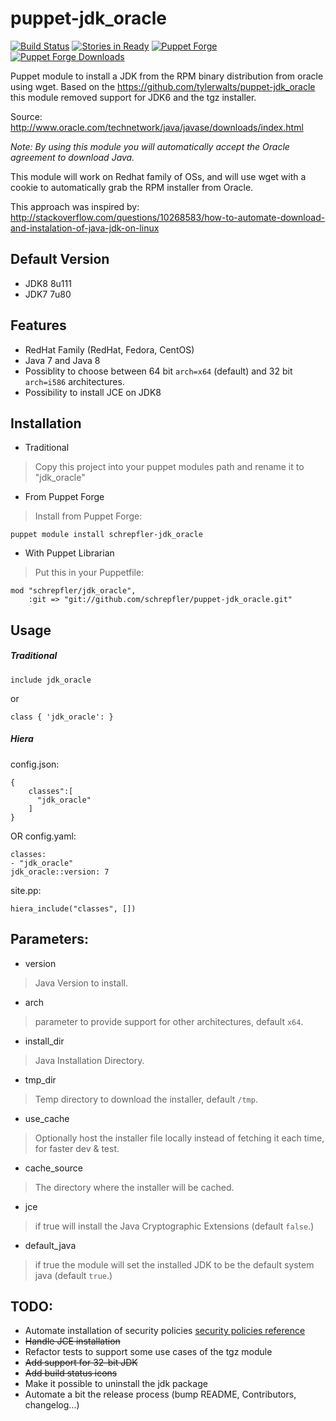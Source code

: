 # puppet-jdk_oracle
[![Build Status](https://travis-ci.org/schrepfler/puppet-jdk_oracle.svg?branch=master)](https://travis-ci.org/schrepfler/puppet-jdk_oracle)
[![Stories in Ready](https://badge.waffle.io/schrepfler/puppet-jdk_oracle.png?label=ready&title=Ready)](https://waffle.io/schrepfler/puppet-jdk_oracle)
[![Puppet Forge](https://img.shields.io/puppetforge/v/schrepfler/jdk_oracle.svg?style=flat)](https://forge.puppetlabs.com/schrepfler/jdk_oracle)
[![Puppet Forge Downloads](https://img.shields.io/puppetforge/dt/schrepfler/jdk_oracle.svg)](https://forge.puppetlabs.com/schrepfler/jdk_oracle)

Puppet module to install a JDK from the RPM binary distribution from oracle using wget.
Based on the https://github.com/tylerwalts/puppet-jdk_oracle this module removed support for JDK6 and the tgz installer.

Source: http://www.oracle.com/technetwork/java/javase/downloads/index.html

_Note:  By using this module you will automatically accept the Oracle agreement to download Java._

This module will work on Redhat family of OSs, and will use wget with a cookie to automatically grab the RPM installer from Oracle.

This approach was inspired by: http://stackoverflow.com/questions/10268583/how-to-automate-download-and-instalation-of-java-jdk-on-linux

Default Version
-----
* JDK8 8u111
* JDK7 7u80

Features
----
* RedHat Family (RedHat, Fedora, CentOS)
* Java 7 and Java 8
* Possiblity to choose between 64 bit `arch=x64` (default) and 32 bit `arch=i586` architectures.
* Possibility to install JCE on JDK8

Installation
------

* Traditional
> Copy this project into your puppet modules path and rename it to "jdk_oracle"

* From Puppet Forge
> Install from Puppet Forge:
```
puppet module install schrepfler-jdk_oracle
```

* With Puppet Librarian

> Put this in your Puppetfile:

```
mod "schrepfler/jdk_oracle",
    :git => "git://github.com/schrepfler/puppet-jdk_oracle.git"
```

Usage
---

##### Traditional
```
include jdk_oracle
```
or
```
class { 'jdk_oracle': }
```


##### Hiera
config.json:
```
{
    classes":[
      "jdk_oracle"
    ]
}
```
OR
config.yaml:
```
classes:
- "jdk_oracle"
jdk_oracle::version: 7
```

site.pp:
```
hiera_include("classes", [])
```


Parameters:
----

* version
> Java Version to install.
* arch
> parameter to provide support for other architectures, default `x64`.
* install_dir
> Java Installation Directory.
* tmp_dir
> Temp directory to download the installer, default `/tmp`.
* use_cache
> Optionally host the installer file locally instead of fetching it each time, for faster dev & test.
* cache_source
> The directory where the installer will be cached.
* jce
> if true will install the Java Cryptographic Extensions (default `false`.)
* default_java
> if true the module will set the installed JDK to be the default system java (default `true`.)

TODO:
---

* Automate installation of security policies  [security policies reference][]
* ~~Handle JCE installation~~
* Refactor tests to support some use cases of the tgz module
* ~~Add support for 32-bit JDK~~
* ~~Add build status icons~~
* Make it possible to uninstall the jdk package
* Automate a bit the release process (bump README, Contributors, changelog...)

[security policies reference]: https://docs.oracle.com/javase/7/docs/technotes/guides/security/PolicyFiles.html
